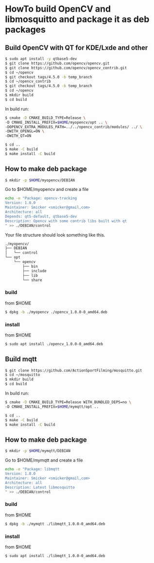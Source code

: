 # HowTo build OpenCV and libmosquitto and package it as deb packages

## Build OpenCV with QT for KDE/Lxde and other
``` bash
$ sudo apt install -y qtbase5-dev
$ git clone https://github.com/opencv/opencv.git
$ git clone https://github.com/opencv/opencv_contrib.git
$ cd ~/opencv
$ git checkout tags/4.5.0 -b temp_branch
$ cd ~/opencv_contrib
$ git checkout tags/4.5.0 -b temp_branch
$ cd ~/opencv
$ mkdir build
$ cd build
```

In build run:

``` bash
$ cmake -D CMAKE_BUILD_TYPE=Release \
-D CMAKE_INSTALL_PREFIX=$HOME/myopencv/opt .. \
-DOPENCV_EXTRA_MODULES_PATH=../../opencv_contrib/modules/ ../ \
-DWITH_OPENGL=ON \
-DWITH_QT=ON
```

``` bash
$ cd ..
$ make -C build
$ make install -C build
```

## How to make deb package
``` bash
$ mkdir -p $HOME/myopencv/DEBIAN
```
Go to $HOME/myopencv and create a file
``` bash
echo -e "Package: opencv-tracking
Version: 1.0.0
Maintainer: Smicker <smicker@gmail,com>
Architecture: all
Depends: qt5-default, qtbase5-dev
Description: Opencv with some contrib libs built with qt
" >> ./DEBIAN/control
```

Your file structure should look something like this.
``` bash
./myopencv/
├── DEBIAN
│   └── control
└── opt
    └── opencv
        ├── bin
        ├── include
        ├── lib
        └── share
```

### build
from $HOME
``` bash
$ dpkg -b ./myopencv ./opencv_1.0.0-0_amd64.deb
```

### install
from $HOME
``` bash
$ sudo apt install ./opencv_1.0.0-0_amd64.deb
```


## Build mqtt
``` bash
$ git clone https://github.com/ActionSportFilming/mosquitto.git
$ cd ~/mosquitto
$ mkdir build
$ cd build
```

In build run:

``` bash
$ cmake -D CMAKE_BUILD_TYPE=Release WITH_BUNDLED_DEPS=no \
-D CMAKE_INSTALL_PREFIX=$HOME/mymqtt/opt ..

```

``` bash
$ cd ..
$ make -C build
$ make install -C build
```
## How to make deb package
``` bash
$ mkdir -p $HOME/mymqtt/DEBIAN
```

Go to $HOME/mymqtt and create a file
``` bash
echo -e "Package: libmqtt
Version: 1.0.0
Maintainer: Smicker <smicker@gmail,com>
Architecture: all
Description: Latest libmosquitto
" >> ./DEBIAN/control
```

### build
from $HOME
``` bash
$ dpkg -b ./mymqtt ./libmqtt_1.0.0-0_amd64.deb
```

### install
from $HOME
``` bash
$ sudo apt install ./libmqtt_1.0.0-0_amd64.deb
```

